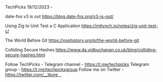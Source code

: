 TechPicks 19/12/2023 -

date-fns v3 is out
https://blog.date-fns.org/v3-is-out/

Using Zig to Unit Test a C Application
https://mtlynch.io/notes/zig-unit-test-c/

The World Before Git
https://osshistory.org/p/the-world-before-git

Colliding Secure Hashes
https://www.da.vidbuchanan.co.uk/blog/colliding-secure-hashes.html

Follow TechPicks -
Telegram channel - https://t.me/techpicks
Telegram group - https://t.me/techpicksgroup
Follow me on Twitter - https://twitter.com/__tkore__